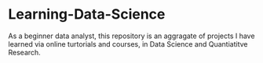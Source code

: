 # Learning-Data-Science

As a beginner data analyst, this repository is an aggragate of projects I have learned via online turtorials and courses, in Data Science and Quantiatitve Research.
